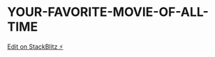 # YOUR-FAVORITE-MOVIE-OF-ALL-TIME

[Edit on StackBlitz ⚡️](https://stackblitz.com/edit/web-platform-lwxbnz)